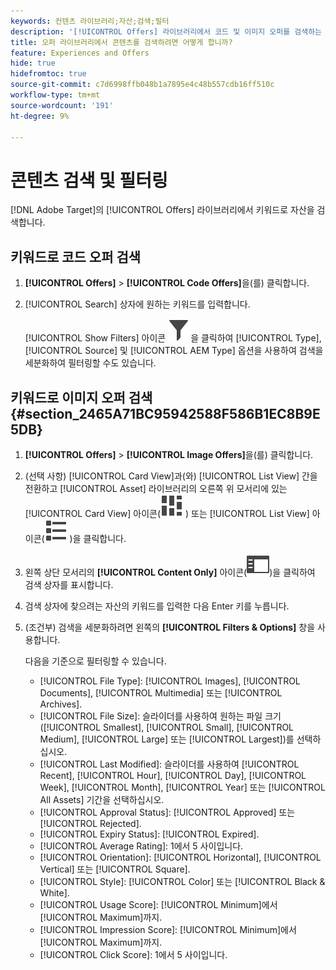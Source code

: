 ```yaml
---
keywords: 컨텐츠 라이브러리;자산;검색;필터
description: '[!UICONTROL Offers] 라이브러리에서 코드 및 이미지 오퍼를 검색하는 방법을 알아봅니다.'
title: 오퍼 라이브러리에서 콘텐츠를 검색하려면 어떻게 합니까?
feature: Experiences and Offers
hide: true
hidefromtoc: true
source-git-commit: c7d6998ffb048b1a7895e4c48b557cdb16ff510c
workflow-type: tm+mt
source-wordcount: '191'
ht-degree: 9%

---
```


# 콘텐츠 검색 및 필터링

[!DNL Adobe Target]의 [!UICONTROL Offers] 라이브러리에서 키워드로 자산을 검색합니다.

## 키워드로 코드 오퍼 검색

1. **[!UICONTROL Offers]** > **[!UICONTROL Code Offers]**&#x200B;을(를) 클릭합니다.
1. [!UICONTROL Search] 상자에 원하는 키워드를 입력합니다.

   [!UICONTROL Show Filters] 아이콘 ![필터 표시 아이콘](/help/main/assets/icons/Filter.svg)을 클릭하여 [!UICONTROL Type], [!UICONTROL Source] 및 [!UICONTROL AEM Type] 옵션을 사용하여 검색을 세분화하여 필터링할 수도 있습니다.

## 키워드로 이미지 오퍼 검색 {#section_2465A71BC95942588F586B1EC8B9E5DB}

1. **[!UICONTROL Offers]** > **[!UICONTROL Image Offers]**&#x200B;을(를) 클릭합니다.

1. (선택 사항) [!UICONTROL Card View]과(와) [!UICONTROL List View] 간을 전환하고 [!UICONTROL Asset] 라이브러리의 오른쪽 위 모서리에 있는 [!UICONTROL Card View] 아이콘(![카드 보기 아이콘](/help/main/assets/icons/ViewCard.svg) ) 또는 [!UICONTROL List View] 아이콘(![목록 보기 아이콘](/help/main/assets/icons/ViewList.svg) )을 클릭합니다.
1. 왼쪽 상단 모서리의 **[!UICONTROL Content Only]** 아이콘(![콘텐츠 전용 아이콘](/help/main/assets/icons/RailLeft.svg))을 클릭하여 검색 상자를 표시합니다.
1. 검색 상자에 찾으려는 자산의 키워드를 입력한 다음 Enter 키를 누릅니다.
1. (조건부) 검색을 세분화하려면 왼쪽의 **[!UICONTROL Filters & Options]** 창을 사용합니다.

   다음을 기준으로 필터링할 수 있습니다.

   * [!UICONTROL File Type]: [!UICONTROL Images], [!UICONTROL Documents], [!UICONTROL Multimedia] 또는 [!UICONTROL Archives].
   * [!UICONTROL File Size]: 슬라이더를 사용하여 원하는 파일 크기([!UICONTROL Smallest], [!UICONTROL Small], [!UICONTROL Medium], [!UICONTROL Large] 또는 [!UICONTROL Largest])를 선택하십시오.
   * [!UICONTROL Last Modified]: 슬라이더를 사용하여 [!UICONTROL Recent], [!UICONTROL Hour], [!UICONTROL Day], [!UICONTROL Week], [!UICONTROL Month], [!UICONTROL Year] 또는 [!UICONTROL All Assets] 기간을 선택하십시오.
   * [!UICONTROL Approval Status]: [!UICONTROL Approved] 또는 [!UICONTROL Rejected].
   * [!UICONTROL Expiry Status]: [!UICONTROL Expired].
   * [!UICONTROL Average Rating]: 1에서 5 사이입니다.
   * [!UICONTROL Orientation]: [!UICONTROL Horizontal], [!UICONTROL Vertical] 또는 [!UICONTROL Square].
   * [!UICONTROL Style]: [!UICONTROL Color] 또는 [!UICONTROL Black & White].
   * [!UICONTROL Usage Score]: [!UICONTROL Minimum]에서 [!UICONTROL Maximum]까지.
   * [!UICONTROL Impression Score]: [!UICONTROL Minimum]에서 [!UICONTROL Maximum]까지.
   * [!UICONTROL Click Score]: 1에서 5 사이입니다.
